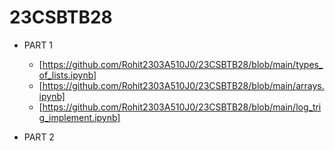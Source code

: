 # 23CSBTB28

- PART 1
  - [https://github.com/Rohit2303A510J0/23CSBTB28/blob/main/types_of_lists.ipynb]
  - [https://github.com/Rohit2303A510J0/23CSBTB28/blob/main/arrays.ipynb]
  - [https://github.com/Rohit2303A510J0/23CSBTB28/blob/main/log_trig_implement.ipynb]

- PART 2
  
